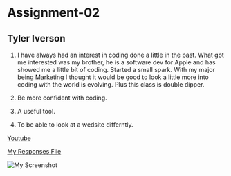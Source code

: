 # Assignment-02
## Tyler Iverson

1. I have always had an interest in coding done a little in the past. What got me interested was my brother, he is a software dev for Apple and has showed me a little bit of coding. Started a small spark. With my major being Marketing I thought it would be good to look a little more into coding with the world is evolving. Plus this class is double dipper.

 2. Be more confident with coding.

 3. A useful tool.

 4. To be able to look at a wedsite differntly.

[Youtube](https://www.Youtube.com/)

[My Responses File](./responses.txt)

![My Screenshot](./images/Screenshot.A2.png)
